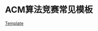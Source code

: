 # ACM算法竞赛常见模板
[Template](https://github.com/zfan2356/ICPC/blob/30a1598789c680e33ad05450fa93df5feca4ad1a/Template)
